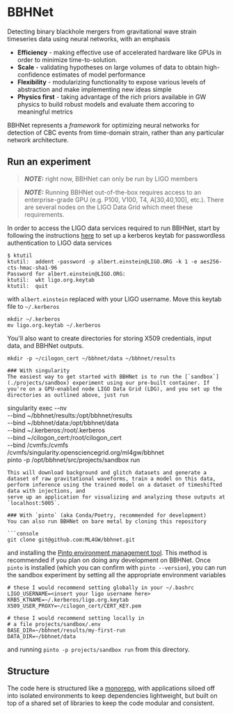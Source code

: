 # BBHNet
Detecting binary blackhole mergers from gravitational wave strain timeseries data using neural networks, with an emphasis
- **Efficiency** - making effective use of accelerated hardware like GPUs in order to minimize time-to-solution.
- **Scale** - validating hypotheses on large volumes of data to obtain high-confidence estimates of model performance
- **Flexibility** - modularizing functionality to expose various levels of abstraction and make implementing new ideas simple
- **Physics first** - taking advantage of the rich priors available in GW physics to build robust models and evaluate them accoring to meaningful metrics

BBHNet represents a _framework_ for optimizing neural networks for detection of CBC events from time-domain strain, rather than any particular network architecture.

## Run an experiment
> **_NOTE:_** right now, BBHNet can only be run by LIGO members

> **_NOTE:_** Running BBHNet out-of-the-box requires access to an enterprise-grade GPU (e.g. P100, V100, T4, A[30,40,100], etc.). There are several nodes on the LIGO Data Grid which meet these requirements.

In order to access the LIGO data services required to run BBHNet, start by following the instructions [here](https://computing.docs.ligo.org/guide/auth/kerberos/#usage) to set up a kerberos keytab for passwordless authentication to LIGO data services

```console
$ ktutil
ktutil:  addent -password -p albert.einstein@LIGO.ORG -k 1 -e aes256-cts-hmac-sha1-96
Password for albert.einstein@LIGO.ORG:
ktutil:  wkt ligo.org.keytab
ktutil:  quit
```
with `albert.einstein` replaced with your LIGO username. Move this keytab file to `~/.kerberos`

```console
mkdir ~/.kerberos
mv ligo.org.keytab ~/.kerberos
```
You'll also want to create directories for storing X509 credentials, input data, and BBHNet outputs.

```
mkdir -p ~/cilogon_cert ~/bbhnet/data ~/bbhnet/results

### With singularity
The easiest way to get started with BBHNet is to run the [`sandbox`](./projects/sandbox) experiment using our pre-built container. If you're on a GPU-enabled node LIGO Data Grid (LDG), and you set up the directories as outlined above, just run

```
singularity exec --nv \
    --bind ~/bbhnet/results:/opt/bbhnet/results \
    --bind ~/bbhnet/data:/opt/bbhnet/data \
    --bind ~/.kerberos:/root/.kerberos \
    --bind ~/cilogon_cert:/root/cilogon_cert \
    --bind /cvmfs:/cvmfs \
    /cvmfs/singularity.opensciencegrid.org/ml4gw/bbhnet \
    pinto -p /opt/bbhnet/src/projects/sandbox run
```
This will download background and glitch datasets and generate a dataset of raw gravitational waveforms, train a model on this data, perform inference using the trained model on a dataset of timeshifted data with injections, and
serve up an application for visualizing and analyzing those outputs at `localhost:5005`.

### With `pinto` (aka Conda/Poetry, recommended for development)
You can also run BBHNet on bare metal by cloning this repository

```console
git clone git@github.com:ML4GW/bbhnet.git
```

and installing the [Pinto environment management tool](https://github.com/ml4gw/pinto#installation). This method is recommended if you plan on doing any development on BBHNet.
Once `pinto` is installed (which you can confirm with `pinto --version`), you can run the sandbox experiment by setting all the appropriate environment variables

```console
# these I would recommend setting globally in your ~/.bashrc
LIGO_USERNAME=<insert your ligo username here>
KRB5_KTNAME=~/.kerberos/ligo.org.keytab
X509_USER_PROXY=~/cilogon_cert/CERT_KEY.pem

# these I would recommend setting locally in
# a file projects/sandbox/.env
BASE_DIR=~/bbhnet/results/my-first-run
DATA_DIR=~/bbhnet/data
```

and running `pinto -p projects/sandbox run` from this directory.


## Structure
The code here is structured like a [monorepo](https://medium.com/opendoor-labs/our-python-monorepo-d34028f2b6fa), with applications siloed off into isolated environments to keep dependencies lightweight, but built on top of a shared set of libraries to keep the code modular and consistent.
